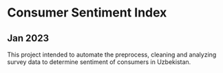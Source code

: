 # Consumer Sentiment Index

## Jan 2023

This project intended to automate the preprocess, cleaning and analyzing survey data to determine sentiment of consumers in Uzbekistan.
